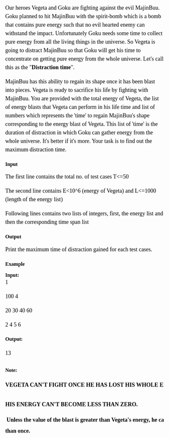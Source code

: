 <p style="border: 0px; font-stretch: inherit; line-height: 1.5em; font-size: 18px; margin: 0px 0px 1em; outline: 0px; padding: 0px; vertical-align: baseline; color: #39424e;"><span style="color: #000000;"><span style="font-family: 'times new roman', times;">Our heroes Vegeta and Goku are fighting against the evil MajinBuu. Goku planned to hit MajinBuu with the spirit-bomb which is a bomb that contains pure energy such that no evil hearted enemy can withstand the impact. Unfortunately Goku needs some time to collect pure energy from all the living things in the universe. So Vegeta is going to distract MajinBuu so that Goku will get his time to concentrate on getting pure energy from the whole universe. Let's call this as the "<strong>Distraction time</strong>".</span></span></p>
<p style="border: 0px; font-stretch: inherit; line-height: 1.5em; font-size: 18px; margin: 0px 0px 1em; outline: 0px; padding: 0px; vertical-align: baseline; color: #39424e;"><span style="color: #000000;"><span style="font-family: 'times new roman', times;">MajinBuu has this ability to regain its shape once it has been blast into pieces. Vegeta is ready to sacrifice his life by fighting with MajinBuu. You are provided with the total energy of Vegeta, the list of energy blasts that Vegeta can perform in his life time and list of numbers which represents the 'time' to regain MajinBuu's shape corresponding to the energy blast of Vegeta. This list of 'time' is the duration of distraction in which Goku can gather energy from the whole universe. It's better if it's more. Your task is to find out the maximum distraction time.</span></span></p>
<h3><span style="color: #000000;"><span style="font-family: 'times new roman', times;">Input</span></span></h3>
<p style="border: 0px; font-stretch: inherit; line-height: 1.5em; font-size: 18px; margin: 0px 0px 1em; outline: 0px; padding: 0px; vertical-align: baseline; color: #39424e;"><span style="color: #000000;"><span style="font-family: 'times new roman', times;">The first line contains the total no. of test cases T&lt;=50</span></span></p>
<p style="border: 0px; font-stretch: inherit; line-height: 1.5em; font-size: 18px; margin: 0px 0px 1em; outline: 0px; padding: 0px; vertical-align: baseline; color: #39424e;"><span style="color: #000000;"><span style="font-family: 'times new roman', times;">The second line contains E&lt;10^6 (energy of Vegeta) and L&lt;=1000 (length of the energy list)</span></span></p>
<p style="border: 0px; font-stretch: inherit; line-height: 1.5em; font-size: 18px; margin: 0px 0px 1em; outline: 0px; padding: 0px; vertical-align: baseline; color: #39424e;"><span style="color: #000000;"><span style="font-family: 'times new roman', times;">Following lines contains two lists of integers, first, the energy list and then the corresponding time span list</span></span></p>
<h3><span style="color: #000000;"><span style="font-family: 'times new roman', times;">Output</span></span></h3>
<p><span style="color: #39424e; font-size: 18px; line-height: 27px;"><span style="color: #000000;"><span style="font-family: 'times new roman', times;">Print the maximum time of distraction gained for each test cases.</span></span></span></p>
<h3><span style="color: #000000;"><span style="font-family: 'times new roman', times;">Example</span></span></h3>
<pre><span style="font-size: medium;"><span style="color: #000000;"><span style="font-family: 'times new roman', times;"><strong>Input:</strong>
</span></span></span><p style="border: 0px; font-stretch: inherit; line-height: 1.5em; font-size: 18px; margin: 0px 0px 1em; outline: 0px; padding: 0px; vertical-align: baseline; color: #39424e;"><span style="color: #000000;"><span style="font-family: 'times new roman', times;">1</span></span></p><p style="border: 0px; font-stretch: inherit; line-height: 1.5em; font-size: 18px; margin: 0px 0px 1em; outline: 0px; padding: 0px; vertical-align: baseline; color: #39424e;"><span style="line-height: 1.5em;"><span style="color: #000000;"><span style="font-family: 'times new roman', times;">100 4</span></span></span></p><p style="border: 0px; font-stretch: inherit; line-height: 1.5em; font-size: 18px; margin: 0px 0px 1em; outline: 0px; padding: 0px; vertical-align: baseline; color: #39424e;"><span style="line-height: 1.5em;"><span style="color: #000000;"><span style="font-family: 'times new roman', times;">20 30 40 60</span></span></span></p><p style="border: 0px; font-stretch: inherit; line-height: 1.5em; font-size: 18px; margin: 0px 0px 1em; outline: 0px; padding: 0px; vertical-align: baseline; color: #39424e;"><span style="line-height: 1.5em;"><span style="color: #000000;"><span style="font-family: 'times new roman', times;">2 4 5 6</span></span></span></p><p style="border: 0px; font-stretch: inherit; line-height: 1.5em; font-size: 18px; margin: 0px 0px 1em; outline: 0px; padding: 0px; vertical-align: baseline; color: #39424e;"><span style="font-weight: bold; color: #000000;"><span style="font-size: medium;"><span style="color: #000000;"><span style="font-family: 'times new roman', times;">Output:</span></span></span></span></p><p style="border: 0px; font-stretch: inherit; line-height: 1.5em; font-size: 18px; margin: 0px 0px 1em; outline: 0px; padding: 0px; vertical-align: baseline; color: #39424e;"><span style="line-height: 1.5em;"><span style="color: #000000;"><span style="font-family: 'times new roman', times;">13</span></span></span></p></pre>
<pre><span style="font-size: medium; font-weight: bold;"><span style="color: #000000;"><span style="font-family: 'times new roman', times;">Note:</span></span></span></pre>
<pre><span style="font-size: small;"><strong><span style="font-size: medium;"><span style="white-space: pre;"><pre><span style="font-size: large;"><strong><span style="color: #000000;"><span style="font-family: 'times new roman', times;">VEGETA CAN'T FIGHT ONCE HE HAS LOST HIS WHOLE ENERGY. THAT IS,&nbsp;</span></span></strong></span></pre>
<pre><span style="font-size: large;"><strong><span style="color: #000000;"><span style="font-family: 'times new roman', times;">HIS ENERGY CAN'T BECOME LESS THAN ZERO.</span></span></strong></span></pre>
<span style="color: #000000;"><span style="font-family: 'times new roman', times;"> <span style="font-size: large;">Unless the value of the blast is greater than Vegeta's energy, he can use a blast more&nbsp;</span></span></span></span></span></strong></span></pre>
<pre><span style="font-size: small;"><strong><span style="font-size: medium;"><span style="white-space: pre;"><span style="color: #000000;"><span style="font-family: 'times new roman', times;"><span style="font-size: large;">than once.</span><br></span></span>
</span></span></strong></span></pre>